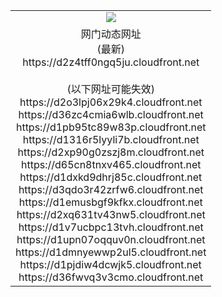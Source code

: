 ﻿<table>
  <tr></tr>
  <tr><td colspan=2 align=center><img src="https://d2z4tff0ngq5ju.cloudfront.net/Up/oGate.jpg" /></td></tr>
  <tr><td colspan=2 align=center>网门动态网址<br/>(最新)
<br>https://d2z4tff0ngq5ju.cloudfront.net
<br/><br/>(以下网址可能失效)
<br>https://d2o3lpj06x29k4.cloudfront.net
<br>https://d36zc4cmia6wlb.cloudfront.net
<br>https://d1pb95tc89w83p.cloudfront.net
<br>https://d1316r5lyyli7b.cloudfront.net
<br>https://d2xp90g0zszj8m.cloudfront.net
<br>https://d65cn8tnxv465.cloudfront.net
<br>https://d1dxkd9dhrj85c.cloudfront.net
<br>https://d3qdo3r42zrfw6.cloudfront.net
<br>https://d1emusbgf9kfkx.cloudfront.net
<br>https://d2xq631tv43nw5.cloudfront.net
<br>https://d1v7ucbpc13tvh.cloudfront.net
<br>https://d1upn07oqquv0n.cloudfront.net
<br>https://d1dmnyewwp2ul5.cloudfront.net
<br>https://d1pjdiw4dcwjk5.cloudfront.net
<br>https://d36fwvq3v3cmo.cloudfront.net
    </td>
  </tr>
</table>
